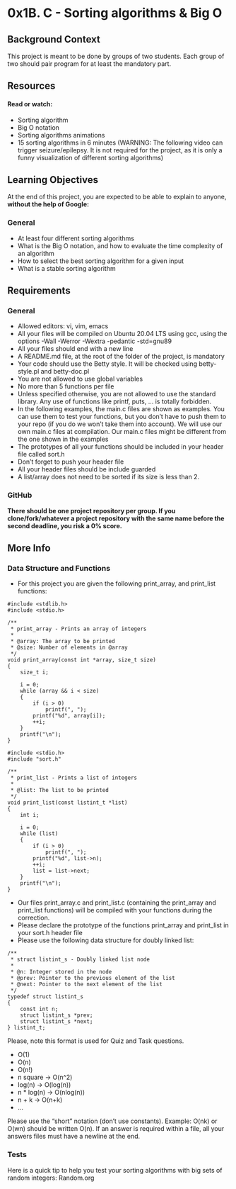 #	0x1B. C - Sorting algorithms & Big O

##	Background Context
This project is meant to be done by groups of two students. Each group of two should pair program for at least the mandatory part.

##	Resources

####	Read or watch:
-	Sorting algorithm
-	Big O notation
-	Sorting algorithms animations
-	15 sorting algorithms in 6 minutes (WARNING: The following video can trigger seizure/epilepsy. It is not required for the project, as it is only a funny visualization of different sorting algorithms)

##	Learning Objectives
At the end of this project, you are expected to be able to explain to anyone, **without the help of Google:**

###	General
-	At least four different sorting algorithms
-	What is the Big O notation, and how to evaluate the time complexity of an algorithm
-	How to select the best sorting algorithm for a given input
-	What is a stable sorting algorithm

##	Requirements

###	General
-	Allowed editors: vi, vim, emacs
-	All your files will be compiled on Ubuntu 20.04 LTS using gcc, using the options -Wall -Werror -Wextra -pedantic -std=gnu89
-	All your files should end with a new line
-	A README.md file, at the root of the folder of the project, is mandatory
-	Your code should use the Betty style. It will be checked using betty-style.pl and betty-doc.pl
-	You are not allowed to use global variables
-	No more than 5 functions per file
-	Unless specified otherwise, you are not allowed to use the standard library. Any use of functions like printf, puts, … is totally forbidden.
-	In the following examples, the main.c files are shown as examples. You can use them to test your functions, but you don’t have to push them to your repo (if you do we won’t take them into account). We will use our own main.c files at compilation. Our main.c files might be different from the one shown in the examples
-	The prototypes of all your functions should be included in your header file called sort.h
-	Don’t forget to push your header file
-	All your header files should be include guarded
-	A list/array does not need to be sorted if its size is less than 2.

###	GitHub
**There should be one project repository per group. If you clone/fork/whatever a project repository with the same name before the second deadline, you risk a 0% score.**

##	More Info

###	Data Structure and Functions
-	For this project you are given the following print_array, and print_list functions:

```
#include <stdlib.h>
#include <stdio.h>

/**
 * print_array - Prints an array of integers
 *
 * @array: The array to be printed
 * @size: Number of elements in @array
 */
void print_array(const int *array, size_t size)
{
    size_t i;

    i = 0;
    while (array && i < size)
    {
        if (i > 0)
            printf(", ");
        printf("%d", array[i]);
        ++i;
    }
    printf("\n");
}
```

```
#include <stdio.h>
#include "sort.h"

/**
 * print_list - Prints a list of integers
 *
 * @list: The list to be printed
 */
void print_list(const listint_t *list)
{
    int i;

    i = 0;
    while (list)
    {
        if (i > 0)
            printf(", ");
        printf("%d", list->n);
        ++i;
        list = list->next;
    }
    printf("\n");
}
```
-	Our files print_array.c and print_list.c (containing the print_array and print_list functions) will be compiled with your functions during the correction.
-	Please declare the prototype of the functions print_array and print_list in your sort.h header file
-	Please use the following data structure for doubly linked list:

```
/**
 * struct listint_s - Doubly linked list node
 *
 * @n: Integer stored in the node
 * @prev: Pointer to the previous element of the list
 * @next: Pointer to the next element of the list
 */
typedef struct listint_s
{
    const int n;
    struct listint_s *prev;
    struct listint_s *next;
} listint_t;
```

Please, note this format is used for Quiz and Task questions.

-	O(1)
-	O(n)
-	O(n!)
-	n square -> O(n^2)
-	log(n) -> O(log(n))
-	n * log(n) -> O(nlog(n))
-	n + k -> O(n+k)
-	…

Please use the “short” notation (don’t use constants). Example: O(nk) or O(wn) should be written O(n). If an answer is required within a file, all your answers files must have a newline at the end.

###	Tests
Here is a quick tip to help you test your sorting algorithms with big sets of random integers: Random.org
